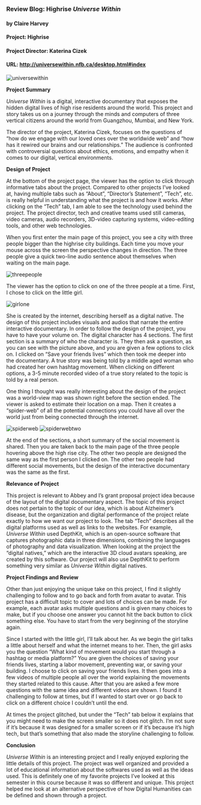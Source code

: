 ### Review Blog: Highrise _Universe Within_
#### by Claire Harvey 


#### Project: Highrise
#### Project Director: Katerina Cizek
#### URL: http://universewithin.nfb.ca/desktop.html#index 

![universewithin](https://cbharveydh.github.io/Writing-for-the-Digital-Humanities/images/universewithin.png)

**Project Summary**

_Universe Within_ is a digital, interactive documentary that exposes the hidden digital lives of high rise residents around the world. This project and story takes us on a journey through the minds and computers of three vertical citizens around the world from Guangzhou, Mumbai, and New York. 

The director of the project, Katerina Cizek, focuses on the questions of “how do we engage with our loved ones over the worldwide web” and “how has it rewired our brains and our relationships.” The audience is confronted with controversial questions about ethics, emotions, and empathy when it comes to our digital, vertical environments.

**Design of Project**

At the bottom of the project page, the viewer has the option to click through informative tabs about the project. Compared to other projects I’ve looked at, having multiple tabs such as “About”, “Director’s Statement”, “Tech”, etc. is really helpful in understanding what the project is and how it works. After clicking on the “Tech” tab, I am able to see the technology used behind the project. The project director, tech and creative teams used still cameras, video cameras, audio recorders, 3D-video capturing systems, video-editing tools, and other web technologies. 

When you first enter the main page of this project, you see a city with three people bigger than the highrise city buildings. Each time you move your mouse across the screen the perspective changes in direction. The three people give a quick two-line audio sentence about themselves when waiting on the main page. 

![threepeople](https://cbharveydh.github.io/Writing-for-the-Digital-Humanities/images/threepeople.png)

The viewer has the option to click on one of the three people at a time. First, I chose to click on the little girl.

![girlone](https://cbharveydh.github.io/Writing-for-the-Digital-Humanities/images/girlone.png)

She is created by the internet, describing herself as a digital native. The design of this project includes visuals and audios that narrate the entire interactive documentary. In order to follow the design of the project, you have to have your volume on. The digital character has 4 sections. The first section is a summary of who the character is. They then ask a question, as you can see with the picture above, and you are given a few options to click on. I clicked on “Save your friends lives” which then took me deeper into the documentary. A true story was being told by a middle aged woman who had created her own hashtag movement. When clicking on different options, a 3-5 minute recorded video of a true story related to the topic is told by a real person. 

One thing I thought was really interesting about the design of the project was a world-view map was shown right before the section ended. The viewer is asked to estimate their location on a map. Then it creates a “spider-web” of all the potential connections you could have all over the world just from being connected through the internet. 

![spiderweb](https://cbharveydh.github.io/Writing-for-the-Digital-Humanities/images/spiderweb.png)
![spiderwebtwo](https://cbharveydh.github.io/Writing-for-the-Digital-Humanities/images/spiderwebtwo.png)

At the end of the sections, a short summary of the social movement is shared. Then you are taken back to the main page of the three people hovering above the high rise city. The other two people are designed the same way as the first person I clicked on. The other two people had different social movements, but the design of the interactive documentary was the same as the first. 

**Relevance of Project**

This project is relevant to Abbey and I’s grant proposal project idea because of the layout of the digital documentary aspect. The topic of this project does not pertain to the topic of our idea, which is about Alzheimer’s disease, but the organization and digital performance of the project relate exactly to how we want our project to look. The tab “Tech” describes all the digital platforms used as well as links to the websites. For example, _Universe Within_ used DepthKit, which is an open-source software that captures photographic data in three dimensions, combining the languages of photography and data visualization. When looking at the project the “digital natives,” which are the interactive 3D cloud avatars speaking, are created by this software. Our project will also use DepthKit to perform something very similar as _Universe Within_ digital natives. 

**Project Findings and Review**

Other than just enjoying the unique take on this project, I find it slightly challenging to follow and to go back and forth from avatar to avatar. This project has a difficult topic to cover and lots of choices can be made. For example, each avatar asks multiple questions and is given many choices to make, but if you choose one answer you cannot hit the back button to click something else. You have to start from the very beginning of the storyline again.

Since I started with the little girl, I’ll talk about her. As we begin the girl talks a little about herself and what the internet means to her. Then, the girl asks you the question “What kind of movement would you start through a hashtag or media platform?” You are given the choices of saving your friends lives, starting a labor movement, preventing war, or saving your building. I choose to click on saving your friends lives. It then goes into a few videos of multiple people all over the world explaining the movements they started related to this cause. After that you are asked a few more questions with the same idea and different videos are shown. I found it challenging to follow at times, but if I wanted to start over or go back to click on a different choice I couldn’t until the end. 

At times the project glitched, but under the “Tech” tab below it explains that you might need to make the screen smaller so it does not glitch. I’m not sure if it’s because it was designed for a smaller screen or if it’s because it’s high tech, but that’s something that also made the storyline challenging to follow. 

**Conclusion**

_Universe Within_ is an interesting project and I really enjoyed exploring the little details of this project. The project was well organized and provided a lot of educational information about the softwares used as well as the ideas used. This is definitely one of my favorite projects I’ve looked at this semester in this course because it was so different and unique. This project helped me look at an alternative perspective of how Digital Humanities can be defined and shown through a project. 
